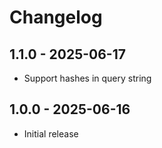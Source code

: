 # Changelog

## 1.1.0 - 2025-06-17

- Support hashes in query string

## 1.0.0 - 2025-06-16

- Initial release
